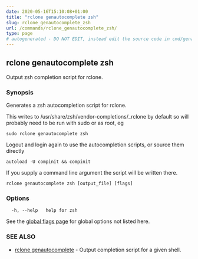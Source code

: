 ```yaml
---
date: 2020-05-16T15:10:08+01:00
title: "rclone genautocomplete zsh"
slug: rclone_genautocomplete_zsh
url: /commands/rclone_genautocomplete_zsh/
type: page
# autogenerated - DO NOT EDIT, instead edit the source code in cmd/genautocomplete/zsh/ and as part of making a release run "make commanddocs"
---
```

## rclone genautocomplete zsh

Output zsh completion script for rclone.

### Synopsis


Generates a zsh autocompletion script for rclone.

This writes to /usr/share/zsh/vendor-completions/_rclone by default so will
probably need to be run with sudo or as root, eg

    sudo rclone genautocomplete zsh

Logout and login again to use the autocompletion scripts, or source
them directly

    autoload -U compinit && compinit

If you supply a command line argument the script will be written
there.


```
rclone genautocomplete zsh [output_file] [flags]
```

### Options

```
  -h, --help   help for zsh
```

See the [global flags page](/flags/) for global options not listed here.

### SEE ALSO

* [rclone genautocomplete](/commands/rclone_genautocomplete/)	 - Output completion script for a given shell.

